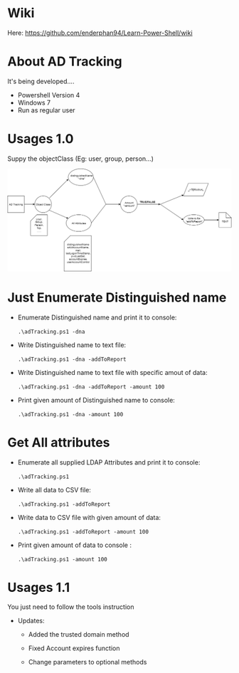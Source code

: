 # Wiki

Here: https://github.com/enderphan94/Learn-Power-Shell/wiki


# About AD Tracking

It's being developed....

- Powershell Version 4
- Windows 7
- Run as regular user

# Usages 1.0

Suppy the objectClass (Eg: user, group, person...)



![Alt text](/image/ADTracking.png?raw=true "map")

# Just Enumerate Distinguished name

- Enumerate Distinguished name and print it to console:

    `.\adTracking.ps1 -dna`           
    
- Write Distinguished name to text file:

    `.\adTracking.ps1 -dna -addToReport` 
   
- Write Distinguished name to text file with specific amout of data:

     `.\adTracking.ps1 -dna -addToReport -amount 100`   
     
- Print given amount of Distinguished name to console:

    `.\adTracking.ps1 -dna -amount 100 `     

# Get All attributes

- Enumerate  all supplied LDAP Attributes and print it to console:

    `.\adTracking.ps1`
    
- Write all data to CSV file:

    `.\adTracking.ps1 -addToReport` 
    
- Write data to CSV file with given amount of data:

    `.\adTracking.ps1 -addToReport -amount 100`
    
- Print given amount of data to console :

    `.\adTracking.ps1 -amount 100 `    


# Usages 1.1

You just need to follow the tools instruction

- Updates:

    + Added the trusted domain method
    
    + Fixed Account expires function
    
    + Change parameters to optional methods

